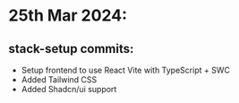 # 25th Mar 2024:
## stack-setup commits:
- Setup frontend to use React Vite with TypeScript + SWC
- Added Tailwind CSS
- Added Shadcn/ui support